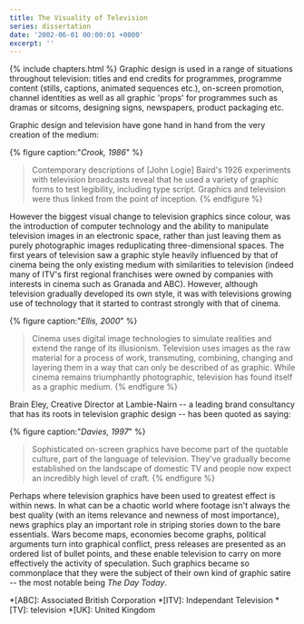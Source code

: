```yaml
---
title: The Visuality of Television
series: dissertation
date: '2002-06-01 00:00:01 +0000'
excerpt: ''
---
```

{% include chapters.html %} Graphic design is used in a range of situations throughout television: titles and end credits for programmes, programme content (stills, captions, animated sequences etc.), on-screen promotion, channel identities as well as all graphic 'props' for programmes such as dramas or sitcoms, designing signs, newspapers, product packaging etc.

Graphic design and television have gone hand in hand from the very creation of the medium:

{% figure caption:"<cite>Crook, 1986</cite>" %}
> Contemporary descriptions of [John Logie] Baird's 1926 experiments with television broadcasts reveal that he used a variety of graphic forms to test legibility, including type script. Graphics and television were thus linked from the point of inception.
{% endfigure %}

However the biggest visual change to television graphics since colour, was the introduction of computer technology and the ability to manipulate television images in an electronic space, rather than just leaving them as purely photographic images reduplicating three-dimensional spaces. The first years of television saw a graphic style heavily influenced by that of cinema being the only existing medium with similarities to television (indeed many of ITV's first regional franchises were owned by companies with interests in cinema such as Granada and ABC). However, although television gradually developed its own style, it was with televisions growing use of technology that it started to contrast strongly with that of cinema.

{% figure caption:"<cite>Ellis, 2000</cite>" %}
> Cinema uses digital image technologies to simulate realities and extend the range of its illusionism. Television uses images as the raw material for a process of work, transmuting, combining, changing and layering them in a way that can only be described of as graphic. While cinema remains triumphantly photographic, television has found itself as a graphic medium.
{% endfigure %}

Brain Eley, Creative Director at Lambie-Nairn -- a leading brand consultancy that has its roots in television graphic design -- has been quoted as saying:

{% figure caption:"<cite>Davies, 1997</cite>" %}
> Sophisticated on-screen graphics have become part of the quotable culture, part of the language of television. They've gradually become established on the landscape of domestic TV and people now expect an incredibly high level of craft.
{% endfigure %}

Perhaps where television graphics have been used to greatest effect is within news. In what can be a chaotic world where footage isn't always the best quality (with an items relevance and newness of most importance), news graphics play an important role in striping stories down to the bare essentials. Wars become maps, economies become graphs, political arguments turn into graphical conflict, press releases are presented as an ordered list of bullet points, and these enable television to carry on more effectively the activity of speculation. Such graphics became so commonplace that they were the subject of their own kind of graphic satire -- the most notable being <cite>The Day Today</cite>.

*[ABC]: Associated British Corporation
*[ITV]: Independant Television
*[TV]: television
*[UK]: United Kingdom
